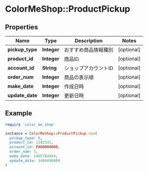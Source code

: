 # ColorMeShop::ProductPickup

## Properties

| Name | Type | Description | Notes |
| ---- | ---- | ----------- | ----- |
| **pickup_type** | **Integer** | おすすめ商品情報種別 | [optional] |
| **product_id** | **Integer** | 商品ID | [optional] |
| **account_id** | **String** | ショップアカウントID | [optional] |
| **order_num** | **Integer** | 商品の表示順 | [optional] |
| **make_date** | **Integer** | 作成日時 | [optional] |
| **update_date** | **Integer** | 更新日時 | [optional] |

## Example

```ruby
require 'color_me_shop'

instance = ColorMeShop::ProductPickup.new(
  pickup_type: 0,
  product_id: 1342332,
  account_id: PA00000000,
  order_num: 1,
  make_date: 1465784944,
  update_date: 1494496809
)
```

